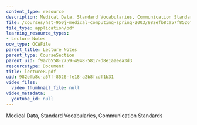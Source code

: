 ```yaml
---
content_type: resource
description: Medical Data, Standard Vocabularies, Communication Standards
file: /courses/hst-950j-medical-computing-spring-2003/982efb8ca57f8526fe18a2b8fcdf1b31_lecture8.pdf
file_type: application/pdf
learning_resource_types:
- Lecture Notes
ocw_type: OCWFile
parent_title: Lecture Notes
parent_type: CourseSection
parent_uid: f9a7b558-2759-4948-5817-d8e1aaeea3d3
resourcetype: Document
title: lecture8.pdf
uid: 982efb8c-a57f-8526-fe18-a2b8fcdf1b31
video_files:
  video_thumbnail_file: null
video_metadata:
  youtube_id: null
---
```

Medical Data, Standard Vocabularies, Communication Standards

